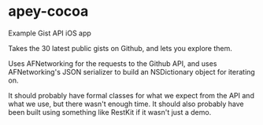 # apey-cocoa

Example Gist API iOS app

Takes the 30 latest public gists on Github, and lets you explore them.

Uses AFNetworking for the requests to the Github API, and uses AFNetworking's JSON serializer to build an NSDictionary object for iterating on.

It should probably have formal classes for what we expect from the API and what we use, but there wasn't enough time. It should also probably have been built using something like RestKit if it wasn't just a demo.
